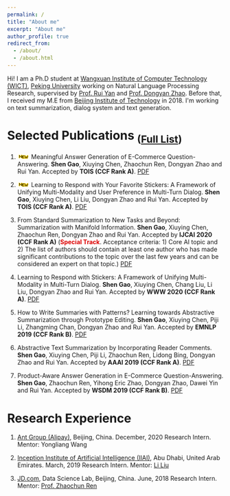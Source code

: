 ```yaml
---
permalink: /
title: "About me"
excerpt: "About me"
author_profile: true
redirect_from: 
  - /about/
  - /about.html
---
```


Hi! I am a Ph.D student at [Wangxuan Institute of Computer Technology (WICT)](https://www.wict.pku.edu.cn), [Peking University](http://www.pku.edu.cn/) working on Natural Language Processing Research, supervised by [Prof. Rui Yan](http://www.ruiyan.me/) and [Prof. Dongyan Zhao](https://scholar.google.com/citations?user=lhR8-68AAAAJ&hl=zh-CN). Before that, I received my M.E from [Beijing Institute of Technology](http://www.bit.edu.cn/) in 2018. I'm working on text summarization, dialog system and text generation.


Selected Publications <sub>([Full List](https://shengaopku.github.io/publications/))</sub>
======
1. ![new paper](/images/new.gif) Meaningful Answer Generation of E-Commerce Question-Answering. **Shen Gao**, Xiuying Chen, Zhaochun Ren, Dongyan Zhao and Rui Yan. Accepted by **TOIS (CCF Rank A)**. [PDF](/files/2020-tois-memqa.pdf)

1. ![new paper](/images/new.gif) Learning to Respond with Your Favorite Stickers: A Framework of Unifying Multi-Modality and User Preference in Multi-Turn Dialog. **Shen Gao**, Xiuying Chen, Li Liu, Dongyan Zhao and Rui Yan. Accepted by **TOIS (CCF Rank A)**. [PDF](/files/2020-tois-sticker.pdf)
    
1. From Standard Summarization to New Tasks and Beyond: Summarization with Manifold Information. **Shen Gao**, Xiuying Chen, Zhaochun Ren, Dongyan Zhao and Rui Yan. Accepted by **IJCAI 2020 (CCF Rank A)** (**<font color="#dd0000">Special Track</font>**. Acceptance criteria: 1) Core AI topic and 2) The list of authors should contain at least one author who has made significant contributions to the topic over the last few years and can be considered an expert on that topic.) [PDF](/files/2020-ijcai-summ-survey.pdf)
    
1. Learning to Respond with Stickers: A Framework of Unifying Multi-Modality in Multi-Turn Dialog. **Shen Gao**, Xiuying Chen, Chang Liu, Li Liu, Dongyan Zhao and Rui Yan. Accepted by **WWW 2020 (CCF Rank A)**. [PDF](/files/2020-www.sticker.pdf)
    
1. How to Write Summaries with Patterns? Learning towards Abstractive Summarization through Prototype Editing. **Shen Gao**, Xiuying Chen, Piji Li, Zhangming Chan, Dongyan Zhao and Rui Yan. Accepted by **EMNLP 2019 (CCF Rank B)**. [PDF](/files/2019-emnlp-proto.pdf)
    
1. Abstractive Text Summarization by Incorporating Reader Comments. **Shen Gao**, Xiuying Chen, Piji Li, Zhaochun Ren, Lidong Bing, Dongyan Zhao and Rui Yan. Accepted by **AAAI 2019 (CCF Rank A)**. [PDF](/files/2019-aaai-reader.pdf)
    
1. Product-Aware Answer Generation in E-Commerce Question-Answering. **Shen Gao**, Zhaochun Ren, Yihong Eric Zhao, Dongyan Zhao, Dawei Yin and Rui Yan. Accepted by **WSDM 2019 (CCF Rank B)**. [PDF](/files/2019-wsdm-ecom-qa.pdf)

Research Experience
======
1. [Ant Group (Alipay)](https://www.antgroup.com/en), Beijing, China.  December, 2020
Research Intern. Mentor: Yongliang Wang 

1. [Inception Institute of Artificial Intelligence (IIAI)](https://www.inceptioniai.org/), Abu Dhabi, United Arab Emirates.  March, 2019
Research Intern. Mentor: [Li Liu](https://scholar.google.com/citations?user=NS8RkccAAAAJ&hl=zh-CN)

1. [JD.com](http://datascience.jd.com/), Data Science Lab, Beijing, China.  June, 2018
Research Intern. Mentor: [Prof. Zhaochun Ren](http://ir.sdu.edu.cn/~zhaochunren/)

